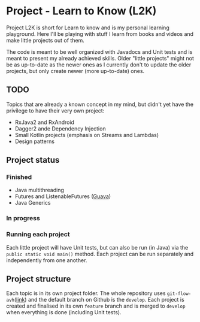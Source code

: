 # Project - Learn to Know (L2K)

Project L2K is short for Learn to know and is my personal learning playground. 
Here I'll be playing with stuff I learn from books and videos and make little projects out of them.

The code is meant to be well organized with Javadocs and Unit tests and is meant to present my already achieved skills.
Older "little projects" might not be as up-to-date as the newer ones as I currently don't to update the older projects, but only create newer (more up-to-date) ones. 

## TODO
Topics that are already a known concept in my mind, but didn't yet have the privilege to have their very own project:
- RxJava2 and RxAndroid
- Dagger2 ande Dependency Injection
- Small Kotlin projects (emphasis on Streams and Lambdas)
- Design patterns


## Project status
### Finished
- Java multithreading
- Futures and ListenableFutures ([Guava](https://github.com/google/guava))
- Java Generics
### In progress
### Running each project
Each little project will have Unit tests, but can also be run (in Java) via the `public static void main()` method.
Each project can be run separately and independently from one another.

## Project structure
Each topic is in its own project folder. The whole repository uses `git-flow-avh`([link](https://github.com/petervanderdoes/gitflow-avh)) and the default branch on Github is the `develop`.
Each project is created and finalised in its own `feature` branch and is merged to `develop` when everything is done (including Unit tests).
